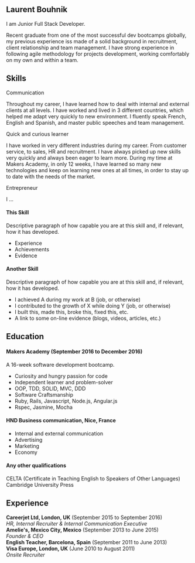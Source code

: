 ## Laurent Bouhnik

I  am Junior Full Stack Developer.

Recent graduate from one of the most successful dev bootcamps globally, my previous experience iss made of a solid background in recruitment, client relationship and team management.
I have strong experience in following agile methodology for projects development, working comfortably on my own and within a team.

## Skills
Communication

Throughout my career, I have learned how to deal with internal and external clients at all levels. I have worked and lived in 3 different countries, which helped me adapt very quickly to new environment.
I fluently speak French, English and Spanish, and master public speeches and team management.


Quick and curious learner

I have worked in very different industries during my career. From customer service, to sales, HR and recruitment. I have always picked up new skills very quickly and always been eager to learn more.
During my time at Makers Academy, in only 12 weeks, I have learned so many new technologies and keep on learning new ones at all times, in order to stay up to date with the needs of the market.

Entrepreneur

I ...
#### This Skill

Descriptive paragraph of how capable you are at this skill and, if relevant, how it has developed.

- Experience
- Achievements
- Evidence

#### Another Skill

Descriptive paragraph of how capable you are at this skill and, if relevant, how it has developed.

- I achieved A during my work at B (job, or otherwise)
- I contributed to the growth of X while doing Y (job, or otherwise)
- I built this, made this, broke this, fixed this, etc.
- A link to some on-line evidence (blogs, videos, articles, etc.)

## Education

#### Makers Academy (September 2016 to December 2016)
A 16-week software development bootcamp.
- Curiosity and hungry passion for code
- Independent learner and problem-solver
- OOP, TDD, SOLID, MVC, DDD
- Software Craftsmanship
- Ruby, Rails, Javascript, Node.js, Angular.js
- Rspec, Jasmine, Mocha

#### HND Business communication, Nice, France
- Internal and external communication
- Advertising
- Marketing
- Economy


#### Any other qualifications
CELTA (Certificate in Teaching English to Speakers of Other Languages)
Cambridge University Press
## Experience

**Careerjet Ltd, London, UK** (September 2015 to September 2016)    
*HR, Internal Recruiter & Internal Communication Executive*  
**Amelie's, Mexico City, Mexico** (September 2013 to June 2015)   
*Founder & CEO*  
**English Teacher, Barcelona, Spain** (September 2011 to June 2013)   
**Visa Europe, London, UK** (June 2010 to August 2011)   
*Onsite Recruiter*
